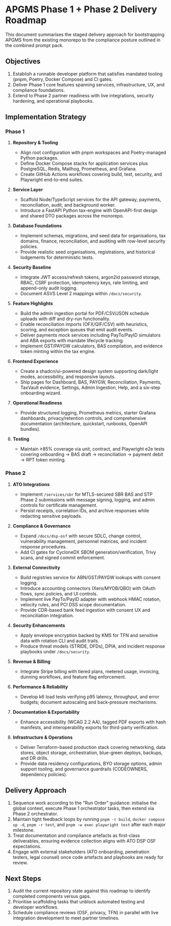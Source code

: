 # APGMS Phase 1 + Phase 2 Delivery Roadmap

This document summarises the staged delivery approach for bootstrapping APGMS from the existing monorepo to the compliance posture outlined in the combined prompt pack.

## Objectives

1. Establish a runnable developer platform that satisfies mandated tooling (pnpm, Poetry, Docker Compose) and CI gates.
2. Deliver Phase 1 core features spanning services, infrastructure, UX, and compliance foundations.
3. Extend to Phase 2 partner readiness with live integrations, security hardening, and operational playbooks.

## Implementation Strategy

### Phase 1

1. **Repository & Tooling**
   - Align root configuration with pnpm workspaces and Poetry-managed Python packages.
   - Define Docker Compose stacks for application services plus PostgreSQL, Redis, Mailhog, Prometheus, and Grafana.
   - Create GitHub Actions workflows covering build, test, security, and Playwright end-to-end suites.

2. **Service Layer**
   - Scaffold Node/TypeScript services for the API gateway, payments, reconciliation, audit, and background worker.
   - Introduce a FastAPI Python tax-engine with OpenAPI-first design and shared DTO packages across the monorepo.

3. **Database Foundations**
   - Implement schemas, migrations, and seed data for organisations, tax domains, finance, reconciliation, and auditing with row-level security policies.
   - Provide realistic seed organisations, registrations, and historical lodgements for deterministic tests.

4. **Security Baseline**
   - Integrate JWT access/refresh tokens, argon2id password storage, RBAC, CSRF protection, idempotency keys, rate limiting, and append-only audit logging.
   - Document ASVS Level 2 mappings within `/docs/security`.

5. **Feature Highlights**
   - Build the admin ingestion portal for PDF/CSV/JSON schedule uploads with diff and dry-run functionality.
   - Enable reconciliation imports (OFX/QIF/CSV) with heuristics, scoring, and exception queues that emit audit events.
   - Deliver payments mock services including PayTo/PayID simulators and ABA exports with mandate lifecycle tracking.
   - Implement GST/PAYGW calculators, BAS compilation, and evidence token minting within the tax engine.

6. **Frontend Experience**
   - Create a shadcn/ui-powered design system supporting dark/light modes, accessibility, and responsive layouts.
   - Ship pages for Dashboard, BAS, PAYGW, Reconciliation, Payments, TaxVault evidence, Settings, Admin Ingestion, Help, and a six-step onboarding wizard.

7. **Operational Readiness**
   - Provide structured logging, Prometheus metrics, starter Grafana dashboards, privacy/retention controls, and comprehensive documentation (architecture, quickstart, runbooks, OpenAPI bundles).

8. **Testing**
   - Maintain ≥85% coverage via unit, contract, and Playwright e2e tests covering onboarding → BAS draft → reconciliation → payment debit → RPT token minting.

### Phase 2

1. **ATO Integrations**
   - Implement `/services/sbr` for MTLS-secured SBR BAS and STP Phase 2 submissions with message signing, logging, and admin controls for certificate management.
   - Persist receipts, correlation IDs, and archive responses while redacting sensitive payloads.

2. **Compliance & Governance**
   - Expand `/docs/dsp-osf` with secure SDLC, change control, vulnerability management, personnel matrices, and incident response procedures.
   - Add CI gates for CycloneDX SBOM generation/verification, Trivy scans, and signed commit enforcement.

3. **External Connectivity**
   - Build registries service for ABN/GST/PAYGW lookups with consent logging.
   - Introduce accounting connectors (Xero/MYOB/QBO) with OAuth flows, sync policies, and UI controls.
   - Implement live PayTo/PayID adapter with webhook HMAC rotation, velocity rules, and PCI DSS scope documentation.
   - Provide CDR-based bank feed ingestion with consent UX and reconciliation integration.

4. **Security Enhancements**
   - Apply envelope encryption backed by KMS for TFN and sensitive data with rotation CLI and audit trails.
   - Produce threat models (STRIDE, DFDs), DPIA, and incident response playbooks under `/docs/security`.

5. **Revenue & Billing**
   - Integrate Stripe billing with tiered plans, metered usage, invoicing, dunning workflows, and feature flag enforcement.

6. **Performance & Reliability**
   - Develop k6 load tests verifying p95 latency, throughput, and error budgets; document autoscaling and back-pressure mechanisms.

7. **Documentation & Exportability**
   - Enhance accessibility (WCAG 2.2 AA), tagged PDF exports with hash manifests, and interoperability exports for third-party verification.

8. **Infrastructure & Operations**
   - Deliver Terraform-based production stack covering networking, data stores, object storage, orchestration, blue-green deploys, backups, and DR drills.
   - Provide data residency configurations, BYO storage options, admin support tooling, and governance guardrails (CODEOWNERS, dependency policies).

## Delivery Approach

1. Sequence work according to the "Run Order" guidance: initialise the global context, execute Phase 1 orchestrator tasks, then extend via Phase 2 orchestrator.
2. Maintain tight feedback loops by running `pnpm -r build`, `docker compose up -d`, `pnpm -r test`, and `pnpm -w exec playwright test` after each major milestone.
3. Treat documentation and compliance artefacts as first-class deliverables, ensuring evidence collection aligns with ATO DSP OSF expectations.
4. Engage with external stakeholders (ATO onboarding, penetration testers, legal counsel) once code artefacts and playbooks are ready for review.

## Next Steps

1. Audit the current repository state against this roadmap to identify completed components versus gaps.
2. Prioritise scaffolding tasks that unblock automated testing and developer workflows.
3. Schedule compliance reviews (OSF, privacy, TFN) in parallel with live integration development to meet partner timelines.

